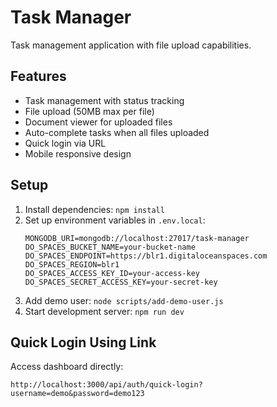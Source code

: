 # Task Manager

Task management application with file upload capabilities.

## Features

- Task management with status tracking
- File upload (50MB max per file)
- Document viewer for uploaded files
- Auto-complete tasks when all files uploaded
- Quick login via URL
- Mobile responsive design

## Setup

1. Install dependencies: `npm install`
2. Set up environment variables in `.env.local`:
   ```
   MONGODB_URI=mongodb://localhost:27017/task-manager
   DO_SPACES_BUCKET_NAME=your-bucket-name
   DO_SPACES_ENDPOINT=https://blr1.digitaloceanspaces.com
   DO_SPACES_REGION=blr1
   DO_SPACES_ACCESS_KEY_ID=your-access-key
   DO_SPACES_SECRET_ACCESS_KEY=your-secret-key
   ```
3. Add demo user: `node scripts/add-demo-user.js`
4. Start development server: `npm run dev`

## Quick Login Using Link

Access dashboard directly:

```
http://localhost:3000/api/auth/quick-login?username=demo&password=demo123
```
